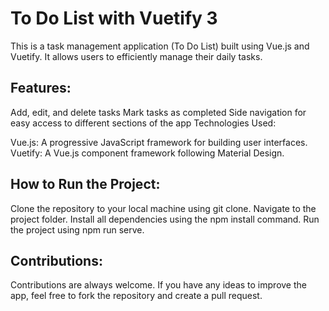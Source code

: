 # To Do List with Vuetify 3
This is a task management application (To Do List) built using Vue.js and Vuetify. It allows users to efficiently manage their daily tasks.

## Features:

Add, edit, and delete tasks
Mark tasks as completed
Side navigation for easy access to different sections of the app
Technologies Used:

Vue.js: A progressive JavaScript framework for building user interfaces.
Vuetify: A Vue.js component framework following Material Design.

## How to Run the Project:

Clone the repository to your local machine using git clone.
Navigate to the project folder.
Install all dependencies using the npm install command.
Run the project using npm run serve.

## Contributions:

Contributions are always welcome. If you have any ideas to improve the app, feel free to fork the repository and create a pull request.